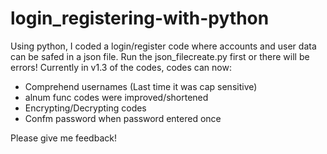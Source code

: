 # login_registering-with-python
Using python, I coded a login/register code where accounts and user data can be safed in a json file. 
Run the json_filecreate.py first or there will be errors!
Currently in v1.3 of the codes, codes can now:
- Comprehend usernames (Last time it was cap sensitive)
- alnum func codes were improved/shortened
- Encrypting/Decrypting codes
- Confm password when password entered once

Please give me feedback!
